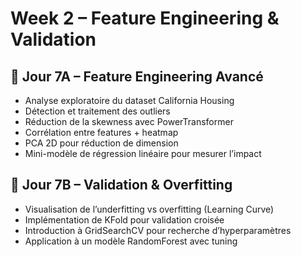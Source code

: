 # Week 2 – Feature Engineering & Validation

## 📅 Jour 7A – Feature Engineering Avancé

- Analyse exploratoire du dataset California Housing
- Détection et traitement des outliers
- Réduction de la skewness avec PowerTransformer
- Corrélation entre features + heatmap
- PCA 2D pour réduction de dimension
- Mini-modèle de régression linéaire pour mesurer l’impact

## 📅 Jour 7B – Validation & Overfitting

- Visualisation de l’underfitting vs overfitting (Learning Curve)
- Implémentation de KFold pour validation croisée
- Introduction à GridSearchCV pour recherche d’hyperparamètres
- Application à un modèle RandomForest avec tuning
